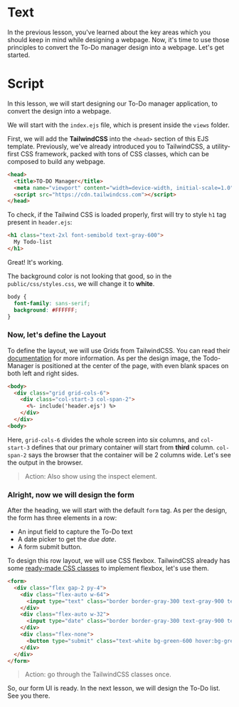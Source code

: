 # Text
In the previous lesson, you've learned about the key areas which you should keep in mind while designing a webpage. Now, it's time to use those principles to convert the To-Do manager design into a webpage. Let's get started.

# Script
In this lesson, we will start designing our To-Do manager application, to convert the design into a webpage.

We will start with the `index.ejs` file, which is present inside the `views` folder.

First, we will add the **TailwindCSS** into the `<head>` section of this EJS template. Previously, we've already introduced you to TailwindCSS, a utility-first CSS framework, packed with tons of CSS classes, which can be composed to build any webpage.
```html
<head>
  <title>TO-DO Manager</title>
  <meta name="viewport" content="width=device-width, initial-scale=1.0">
  <script src="https://cdn.tailwindcss.com"></script>
</head>
```

To check, if the Tailwind CSS is loaded properly, first will try to style `h1` tag present in `header.ejs`:
```html
<h1 class="text-2xl font-semibold text-gray-600">
  My Todo-list
</h1>
```
Great! It's working.

The background color is not looking that good, so in the `public/css/styles.css`, we will change it to **white**.
```css
body {
  font-family: sans-serif;
  background: #FFFFFF;
}
```

### Now, let's define the Layout
To define the layout, we will use Grids from TailwindCSS. You can read their [documentation](https://tailwindcss.com/docs/grid-template-columns) for more information.
As per the design image, the Todo-Manager is positioned at the center of the page, with even blank spaces on both left and right sides.
```html
<body>
  <div class="grid grid-cols-6">
    <div class="col-start-3 col-span-2">
      <%- include('header.ejs') %>
    </div>
  </div>
<body>
```
Here, `grid-cols-6` divides the whole screen into six columns, and `col-start-3` defines that our primary container will start from **third** column. `col-span-2` says the browser that the container will be 2 columns wide. Let's see the output in the browser.

> Action: Also show using the inspect element.

### Alright, now we will design the form
After the heading, we will start with the default `form` tag. As per the design, the form has three elements in a row:
- An input field to capture the To-Do text
- A date picker to get the *due date*.
- A form submit button.

To design this row layout, we will use CSS flexbox. TailwindCSS already has some [ready-made CSS classes](https://tailwindcss.com/docs/flex) to implement flexbox, let's use them.
```html
<form>
  <div class="flex gap-2 py-4">
    <div class="flex-auto w-64">
      <input type="text" class="border border-gray-300 text-gray-900 text-sm rounded w-full p-2" placeholder="What's next?" autofocus required>
    </div>
    <div class="flex-auto w-32">
      <input type="date" class="border border-gray-300 text-gray-900 text-sm rounded w-full p-2 leading-4	">
    </div>
    <div class="flex-none">
      <button type="submit" class="text-white bg-green-600 hover:bg-green-700 font-medium rounded text-sm px-5 py-2 mr-2 mb-2">Add</button>
    </div>            
  </div>
</form>
```
> Action: go through the TailwindCSS classes once.

So, our form UI is ready. In the next lesson, we will design the To-Do list. See you there.